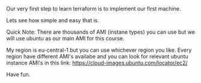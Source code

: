 Our very first step to learn terraform is to implement our first machine.

Lets see how simple and easy that is.

Quick Note:
There are thousands of AMI (instane types) you can use but we will use ubuntu as our main AMI for this course.

My region is eu-central-1 but you can use whichever region you like.
Every region have different AMI's availabe and you can look for relevant ubuntu instance AMI's in this link:
https://cloud-images.ubuntu.com/locator/ec2/

Have fun.